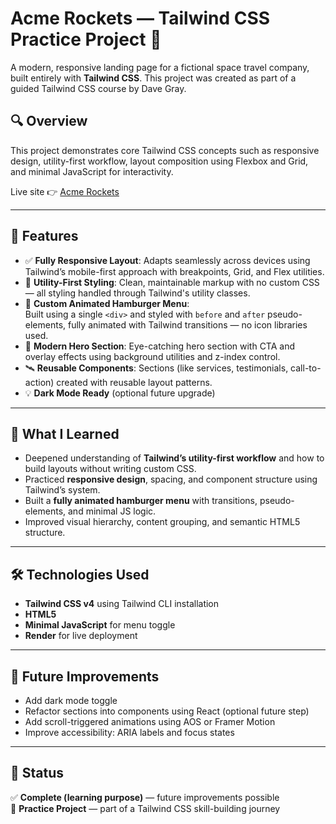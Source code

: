# Acme Rockets — Tailwind CSS Practice Project 🚀

A modern, responsive landing page for a fictional space travel company, built entirely with **Tailwind CSS**. This project was created as part of a guided Tailwind CSS course by Dave Gray.

## 🔍 Overview

This project demonstrates core Tailwind CSS concepts such as responsive design, utility-first workflow, layout composition using Flexbox and Grid, and minimal JavaScript for interactivity.

Live site 👉 [Acme Rockets](https://tailwind-practice-9jq3.onrender.com/)

---

## 🌟 Features

- ✅ **Fully Responsive Layout**: Adapts seamlessly across devices using Tailwind’s mobile-first approach with breakpoints, Grid, and Flex utilities.
- 🎨 **Utility-First Styling**: Clean, maintainable markup with no custom CSS — all styling handled through Tailwind's utility classes.
- 🍔 **Custom Animated Hamburger Menu**:  
  Built using a single `<div>` and styled with `before` and `after` pseudo-elements, fully animated with Tailwind transitions — no icon libraries used.
- 🌌 **Modern Hero Section**: Eye-catching hero section with CTA and overlay effects using background utilities and z-index control.
- 🛰️ **Reusable Components**: Sections (like services, testimonials, call-to-action) created with reusable layout patterns.
- 💡 **Dark Mode Ready** (optional future upgrade)

---

## 🧠 What I Learned

- Deepened understanding of **Tailwind’s utility-first workflow** and how to build layouts without writing custom CSS.
- Practiced **responsive design**, spacing, and component structure using Tailwind’s system.
- Built a **fully animated hamburger menu** with transitions, pseudo-elements, and minimal JS logic.
- Improved visual hierarchy, content grouping, and semantic HTML5 structure.

---

## 🛠️ Technologies Used

- **Tailwind CSS v4** using Tailwind CLI installation
- **HTML5**
- **Minimal JavaScript** for menu toggle
- **Render** for live deployment

---

## 🚀 Future Improvements

- Add dark mode toggle  
- Refactor sections into components using React (optional future step)  
- Add scroll-triggered animations using AOS or Framer Motion  
- Improve accessibility: ARIA labels and focus states

---

## 📁 Status

✅ **Complete (learning purpose)** — future improvements possible  
📌 **Practice Project** — part of a Tailwind CSS skill-building journey
